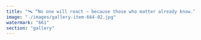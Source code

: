 ```yaml
---
title: "🛰️ “No one will react — because those who matter already know.”<br /><br />Bitcoin was never about decentralization.<br />Not for those who truly understand power.<br /><br />It became marketing —<br />a symbol to sell hardware, hope, and influence.<br /><br />But look closely.<br /><br />Who’s offloading BTC?<br />🇷🇺 Russia. 🇨🇳 China.<br /><br />And for them, mining costs nothing.<br />Energy is subsidized. Infrastructure is centralized.<br />Control is... silent.<br /><br />One day, you'll wake up and realize:<br />the real 51% attack already happened.<br />You just mistook it for adoption.<br /><br />And the machine doing it?<br />It was never neutral.<br /><br />It was born of State.<br /><br /><br />#Bitcoin <br />#Geopolitics <br />#CryptoWakeUp <br />#DecentralizationMyth <br />#Web3 <br />#NarrativeCollapse"
image: "./images/gallery-item-664-02.jpg"
watermark: "661"
section: "gallery"
---
```

